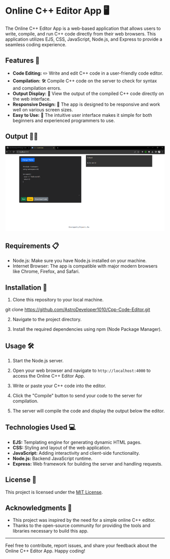 # Online C++ Editor App 🖥️

The Online C++ Editor App is a web-based application that allows users to write, compile, and run C++ code directly from their web browsers. This application utilizes EJS, CSS, JavaScript, Node.js, and Express to provide a seamless coding experience.

## Features 🚀

- **Code Editing:** ✏️ Write and edit C++ code in a user-friendly code editor.
- **Compilation:** 🛠️ Compile C++ code on the server to check for syntax and compilation errors.
- **Output Display:** 👀 View the output of the compiled C++ code directly on the web interface.
- **Responsive Design:** 📱 The app is designed to be responsive and work well on various screen sizes.
- **Easy to Use:** 🌟 The intuitive user interface makes it simple for both beginners and experienced programmers to use.

## Output 👨‍💻
![Output](output.png)

## Requirements 📋

- Node.js: Make sure you have Node.js installed on your machine.
- Internet Browser: The app is compatible with major modern browsers like Chrome, Firefox, and Safari.

## Installation 🔧

1. Clone this repository to your local machine.

git clone https://github.com/AstroDeveloper1010/Cpp-Code-Editor.git

2. Navigate to the project directory.

3. Install the required dependencies using npm (Node Package Manager).


## Usage 🛠️

1. Start the Node.js server.

2. Open your web browser and navigate to `http://localhost:4000` to access the Online C++ Editor App.

3. Write or paste your C++ code into the editor.

4. Click the "Compile" button to send your code to the server for compilation.

5. The server will compile the code and display the output below the editor.

## Technologies Used 💻

- **EJS:** Templating engine for generating dynamic HTML pages.
- **CSS:** Styling and layout of the web application.
- **JavaScript:** Adding interactivity and client-side functionality.
- **Node.js:** Backend JavaScript runtime.
- **Express:** Web framework for building the server and handling requests.


## License 📄

This project is licensed under the [MIT License](LICENSE).

## Acknowledgments 🙌

- This project was inspired by the need for a simple online C++ editor.
- Thanks to the open-source community for providing the tools and libraries necessary to build this app.

---

Feel free to contribute, report issues, and share your feedback about the Online C++ Editor App. Happy coding!
